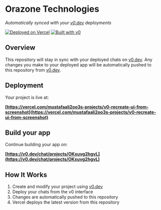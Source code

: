 # Orazone Technologies

*Automatically synced with your [v0.dev](https://v0.dev) deployments*

[![Deployed on Vercel](https://img.shields.io/badge/Deployed%20on-Vercel-black?style=for-the-badge&logo=vercel)](https://vercel.com/mustafaali2oo3s-projects/v0-recreate-ui-from-screenshot)
[![Built with v0](https://img.shields.io/badge/Built%20with-v0.dev-black?style=for-the-badge)](https://v0.dev/chat/projects/OKxuvg2hgvL)

## Overview

This repository will stay in sync with your deployed chats on [v0.dev](https://v0.dev).
Any changes you make to your deployed app will be automatically pushed to this repository from [v0.dev](https://v0.dev).

## Deployment

Your project is live at:

**[https://vercel.com/mustafaali2oo3s-projects/v0-recreate-ui-from-screenshot](https://vercel.com/mustafaali2oo3s-projects/v0-recreate-ui-from-screenshot)**

## Build your app

Continue building your app on:

**[https://v0.dev/chat/projects/OKxuvg2hgvL](https://v0.dev/chat/projects/OKxuvg2hgvL)**

## How It Works

1. Create and modify your project using [v0.dev](https://v0.dev)
2. Deploy your chats from the v0 interface
3. Changes are automatically pushed to this repository
4. Vercel deploys the latest version from this repository
